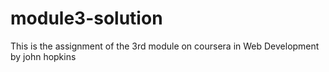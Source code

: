 # module3-solution
This is the assignment of the 3rd module on coursera in Web Development by john hopkins
